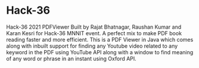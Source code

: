 # Hack-36
Hack-36 2021 PDFViewer
Built by Rajat Bhatnagar, Raushan Kumar and Karan Kesri for Hack-36 MNNIT event.
A perfect mix to make PDF book reading faster and more efficient.
This is a PDF Viewer in Java which comes along with inbuilt support for finding any Youtube video related to any keyword in the PDF using YouTube API along with
a window to find meaning of any word or phrase in an instant using Oxford API. 
